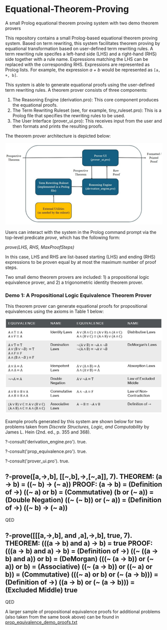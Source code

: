 # Equational-Theorem-Proving
A small Prolog equational theorem proving system with two demo theorem provers

This repository contains a small Prolog-based equational theorem proving system. Based on term rewriting, this system facilitates theorem proving by equational transformation based on user-defined term rewriting rules. A term rewriting rule specifes a left-hand side (LHS) and a right-hand (RHS) side together with a rule name. Expressions matching the LHS can be replaced with the corresponding RHS. Expressions are represented as Prolog lists. For example, the expression *a + b* would be represented as `[a, +, b]`.

This system is able to generate equational proofs using the user-defined term rewriting rules. A theorem prover consists of three components:

1. The Reasoning Engine (derivation.pro): This core component produces the equational proofs.
2. The Term Rewriting Ruleset (see, for example, tiny_ruleset.pro): This is a Prolog file that specifies the rewriting rules to be used.
3. The User Interface (prover_ui.pro): This receives input from the user and then formats and prints the resulting proofs.

The theorem prover architecture is depicted below:

![Figure 1: Theorem prover architecture](./images/prover-architecture.jpg)

Users can interact with the system in the Prolog command prompt via the top-level predicate *prove*, which has the following form:

*prove(LHS, RHS, MaxProofSteps)*

In this case, LHS and RHS are list-based starting (LHS) and ending (RHS) expressions to be proven equal by at most the maximum number of proof steps.

Two small demo theorem provers are included: 1) a propositional logic equivalence prover, and 2) a trigonometric identity theorem prover.

### Demo 1: A Propositional Logic Equivalence Theorem Prover
This theorem prover can generate equational proofs for propositional equivalences using the axioms in Table 1 below:

![Table 1: Propositional equivalence axioms](./images/prop-equivalences.jpg)

Example proofs generated by this system are shown below for two problems taken from *Discrete Structures, Logic, and Computability* by James L. Hein (2nd. ed., p. 355 and 368).

 ?-consult('derivation_engine.pro').
 true. 
  
 ?-consult('prop_equivalence.pro').
 true. 
  
 ?-consult('prover_ui.pro').
 true. 
  
 ?-prove([a,->,b], [[~,b],->,[~,a]], 7).
 THEOREM: (a -> b) = ((~ b) -> (~ a))
 PROOF:
 (a -> b)
 = (Definition of ->)
 ((~ a) or b)
 = (Commutative)
 (b or (~ a))
 = (Double Negation)
 ((~ (~ b)) or (~ a))
 = (Definition of ->)
 ((~ b) -> (~ a))
 ---
 QED
  
 ?-prove([[[a,->,b], and ,a],->,b], true, 7).
 THEOREM: (((a -> b) and a) -> b) = true
 PROOF:
 (((a -> b) and a) -> b)
 = (Definition of ->)
 ((~ ((a -> b) and a)) or b)
 = (DeMorgan)
 (((~ (a -> b)) or (~ a)) or b)
 = (Associative)
 ((~ (a -> b)) or ((~ a) or b))
 = (Commutative)
 (((~ a) or b) or (~ (a -> b)))
 = (Definition of ->)
 ((a -> b) or (~ (a -> b)))
 = (Excluded Middle)
 true
 ---
 QED

A larger sample of propositional equivalence proofs for additional problems (also taken from the same book above) can be found in [prop_equivalence_demo_proofs.txt](./prop_equivalence_demo_proofs.txt)
